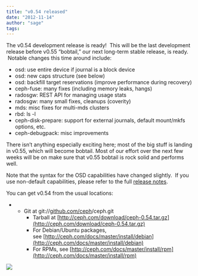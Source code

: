 ```yaml
---
title: "v0.54 released"
date: "2012-11-14"
author: "sage"
tags: 
---
```


The v0.54 development release is ready!  This will be the last development release before v0.55 “bobtail,” our next long-term stable release, is ready.  Notable changes this time around include:

- osd: use entire device if journal is a block device
- osd: new caps structure (see below)
- osd: backfill target reservations (improve performance during recovery)
- ceph-fuse: many fixes (including memory leaks, hangs)
- radosgw: REST API for managing usage stats
- radosgw: many small fixes, cleanups (coverity)
- mds: misc fixes for multi-mds clusters
- rbd: ls -l
- ceph-disk-prepare: support for external journals, default mount/mkfs options, etc.
- ceph-debugpack: misc improvements

There isn’t anything especially exciting here; most of the big stuff is landing in v0.55, which will become bobtail. Most of our effort over the next few weeks will be on make sure that v0.55 bobtail is rock solid and performs well.  
  
Note that the syntax for the OSD capabilities have changed slightly.  If you use non-default capabilities, please refer to the full [release notes](http://ceph.com/docs/master/release-notes/#v0-54).

You can get v0.54 from the usual locations:

- - Git at git://[github.com/ceph](http://github.com/ceph)/ceph.git
    - Tarball at [http://ceph.com/download/ceph-0.54.tar.gz](http://ceph.com/download/ceph-0.54.tar.gz)
    - For Debian/Ubuntu packages, see [http://ceph.com/docs/master/install/debian](http://ceph.com/docs/master/install/debian)
    - For RPMs, see [http://ceph.com/docs/master/install/rpm](http://ceph.com/docs/master/install/rpm)
    

![](http://track.hubspot.com/__ptq.gif?a=268973&k=14&bu=http://ceph.com&r=http://ceph.com/releases/v0-54-released/&bvt=rss&p=wordpress)
